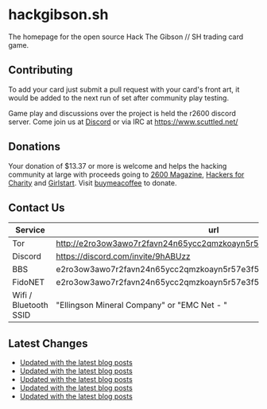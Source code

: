 # hackgibson.sh
The homepage for the open source Hack The Gibson // SH trading card game.


## Contributing

To add your card just submit a pull request with your card's front art, it would be added to the next run of set after community play testing.

Game play and discussions over the project is held the r2600 discord server. Come join us at [Discord](https://discord.com/invite/9hABUzz) or via IRC at https://www.scuttled.net/


## Donations

Your donation of $13.37 or more is welcome and helps the hacking community at large with proceeds going to [2600 Magazine](https://2600.com/), [Hackers for Charity](https://hackersforcharity.org) and [Girlstart](https://girlstart.org).  Visit [buymeacoffee](https://www.buymeacoffee.com/hackgibson.sh) to donate.


## Contact Us

Service | url
-|-
Tor | http://e2ro3ow3awo7r2favn24n65ycc2qmzkoayn5r57e3f56nvjwdcgg32ad.onion
Discord | https://discord.com/invite/9hABUzz
BBS | e2ro3ow3awo7r2favn24n65ycc2qmzkoayn5r57e3f56nvjwdcgg32ad.onion:23
FidoNET | e2ro3ow3awo7r2favn24n65ycc2qmzkoayn5r57e3f56nvjwdcgg32ad.onion:24554
Wifi / Bluetooth SSID | "Ellingson Mineral Company" or "EMC Net - <fidonet address>"

## Latest Changes
<!-- BLOG-POST-LIST:START -->
- [Updated with the latest blog posts](https://github.com/DFW2600/hackgibson.sh/commit/cd698119c8a45942780aef531b8f43faa7eff584)
- [Updated with the latest blog posts](https://github.com/DFW2600/hackgibson.sh/commit/111b8a4b12290157515ec2d177f83e9c5f8bb4ea)
- [Updated with the latest blog posts](https://github.com/DFW2600/hackgibson.sh/commit/993eb4bf54813b03de70e1a802c59414ac4e50af)
- [Updated with the latest blog posts](https://github.com/DFW2600/hackgibson.sh/commit/e1bfc7f62df9300ac551a2f6f6b0113525019c07)
- [Updated with the latest blog posts](https://github.com/DFW2600/hackgibson.sh/commit/18f10bd297dc1753b0c78f8891e121c85d0738af)
<!-- BLOG-POST-LIST:END -->
